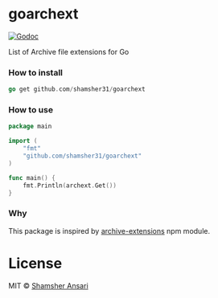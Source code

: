 # goarchext

[![Godoc](http://img.shields.io/badge/godoc-reference-blue.svg?style=flat)](https://godoc.org/github.com/shamsher31/goarchext)

List of Archive file extensions for Go

### How to install
```go
go get github.com/shamsher31/goarchext
```

### How to use
```go
package main

import (
	"fmt"
	"github.com/shamsher31/goarchext"
)

func main() {
	fmt.Println(archext.Get())
}
```

### Why
This package is inspired by [archive-extensions](https://www.npmjs.com/package/archive-extensions) npm module.

# License
MIT © [Shamsher Ansari](https://github.com/shamsher31)
